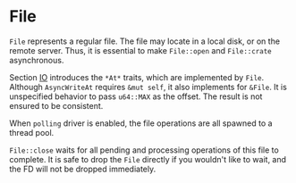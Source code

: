# File
`File` represents a regular file.
The file may locate in a local disk, or on the remote server.
Thus, it is essential to make `File::open` and `File::crate` asynchronous.

Section [IO](../io.md) introduces the `*At*` traits, which are implemented by `File`.
Although `AsyncWriteAt` requires `&mut self`, it also implements for `&File`.
It is unspecified behavior to pass `u64::MAX` as the offset.
The result is not ensured to be consistent.

When `polling` driver is enabled, the file operations are all spawned to a thread pool.

`File::close` waits for all pending and processing operations of this file to complete.
It is safe to drop the `File` directly if you wouldn't like to wait, and the FD will not be dropped immediately.
